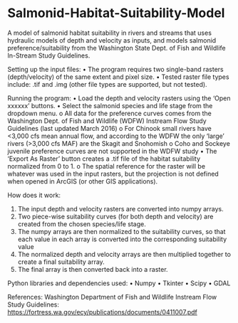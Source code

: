 # Salmonid-Habitat-Suitability-Model
A model of salmonid habitat suitability in rivers and streams that uses hydraulic models of depth and velocity as inputs, and models salmonid preference/suitability from the Washington State Dept. of Fish and Wildlife In-Stream Study Guidelines.

Setting up the input files:
  •	The program requires two single-band rasters (depth/velocity) of the same extent and pixel size.
  •	Tested raster file types include: .tif and .img (other file types are supported, but not tested).

Running the program:
  •	Load the depth and velocity rasters using the ‘Open xxxxxx’ buttons.
  •	Select the salmonid species and life stage from the dropdown menu.
    o	All data for the preference curves comes from the Washington Dept. of Fish and Wildlife (WDFW) Instream Flow Study Guidelines (last       updated March 2016)
    o	For Chinook small rivers have <3,000 cfs mean annual flow, and according to the WDFW the only ‘large’ rivers (>3,000 cfs MAF) are the     Skagit and Snohomish
    o	Coho and Sockeye juvenile preference curves are not supported in the WDFW study
  •	The ‘Export As Raster’ button creates a .tif file of the habitat suitability normalized from 0 to 1.
    o	The spatial reference for the raster will be whatever was used in the input rasters, but the projection is not defined when opened in     ArcGIS (or other GIS applications).
    
How does it work:
  1.	The input depth and velocity rasters are converted into numpy arrays.
  2.	Two piece-wise suitability curves (for both depth and velocity) are created from the chosen species/life stage.
  3.	The numpy arrays are then normalized to the suitability curves, so that each value in each array is converted into the corresponding    suitability value 
  4.	The normalized depth and velocity arrays are then multiplied together to create a final suitability array.
  5.	The final array is then converted back into a raster.
  
Python libraries and dependencies used:
  •	Numpy
  •	Tkinter
  •	Scipy
  •	GDAL
  
References:
Washington Department of Fish and Wildlife Instream Flow Study Guidelines:
	https://fortress.wa.gov/ecy/publications/documents/0411007.pdf

